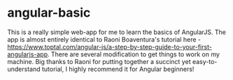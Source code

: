 # angular-basic
This is a really simple web-app for me to learn the basics of AngularJS. The app is almost entirely identical to Raoni Boaventura's tutorial here - https://www.toptal.com/angular-js/a-step-by-step-guide-to-your-first-angularjs-app. There are several modification to get things to work on my machine. Big thanks to Raoni for putting together a succinct yet easy-to-understand tutorial, I highly recommend it for Angular beginners!
